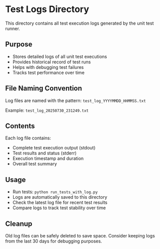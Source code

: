 # Test Logs Directory

This directory contains all test execution logs generated by the unit test runner.

## Purpose
- Stores detailed logs of all unit test executions
- Provides historical record of test runs
- Helps with debugging test failures
- Tracks test performance over time

## File Naming Convention
Log files are named with the pattern: `test_log_YYYYMMDD_HHMMSS.txt`

Example: `test_log_20250730_231249.txt`

## Contents
Each log file contains:
- Complete test execution output (stdout)
- Test results and status (stderr)
- Execution timestamp and duration
- Overall test summary

## Usage
- Run tests: `python run_tests_with_log.py`
- Logs are automatically saved to this directory
- Check the latest log file for recent test results
- Compare logs to track test stability over time

## Cleanup
Old log files can be safely deleted to save space. Consider keeping logs from the last 30 days for debugging purposes. 